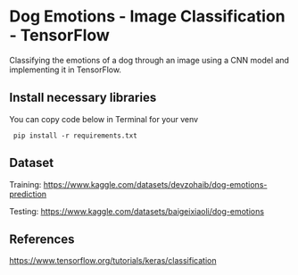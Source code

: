 # Dog Emotions - Image Classification - TensorFlow
 Classifying the emotions of a dog through an image using a CNN model and implementing it in TensorFlow.

 ## Install necessary libraries
 You can copy code below in Terminal for your venv
 
 <code> pip install -r requirements.txt </code>

## Dataset
Training: https://www.kaggle.com/datasets/devzohaib/dog-emotions-prediction

Testing: https://www.kaggle.com/datasets/baigeixiaoli/dog-emotions

## References
https://www.tensorflow.org/tutorials/keras/classification

